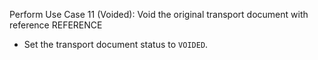 Perform Use Case 11 (Voided): Void the original transport document with reference REFERENCE
* Set the transport document status to `VOIDED`.
